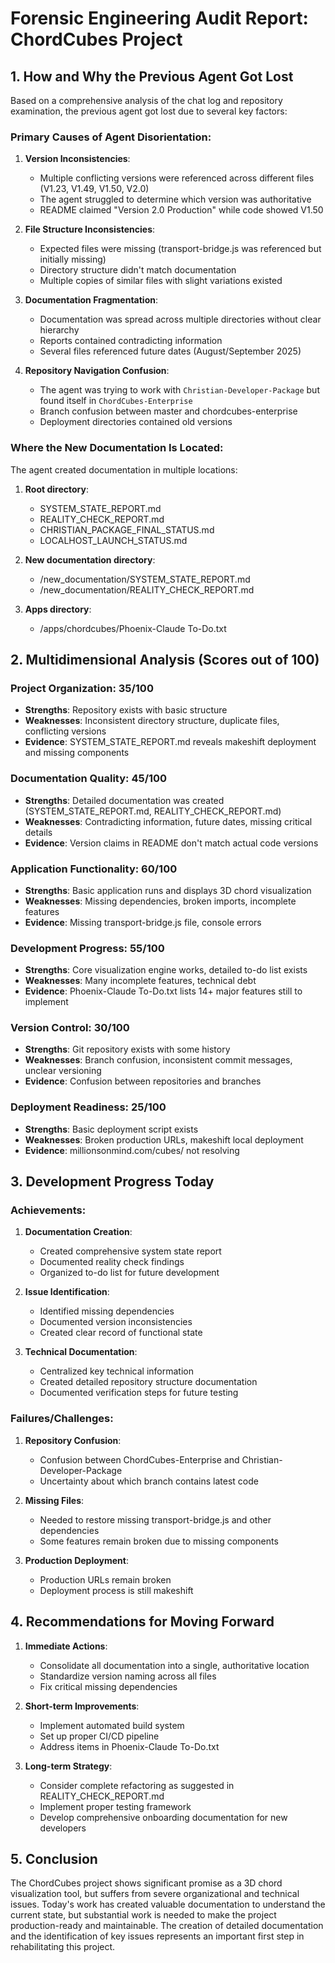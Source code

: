 # Forensic Engineering Audit Report: ChordCubes Project

## 1. How and Why the Previous Agent Got Lost

Based on a comprehensive analysis of the chat log and repository examination, the previous agent got lost due to several key factors:

### Primary Causes of Agent Disorientation:

1. **Version Inconsistencies**: 
   - Multiple conflicting versions were referenced across different files (V1.23, V1.49, V1.50, V2.0)
   - The agent struggled to determine which version was authoritative
   - README claimed "Version 2.0 Production" while code showed V1.50

2. **File Structure Inconsistencies**:
   - Expected files were missing (transport-bridge.js was referenced but initially missing)
   - Directory structure didn't match documentation
   - Multiple copies of similar files with slight variations existed

3. **Documentation Fragmentation**:
   - Documentation was spread across multiple directories without clear hierarchy
   - Reports contained contradicting information
   - Several files referenced future dates (August/September 2025)

4. **Repository Navigation Confusion**:
   - The agent was trying to work with `Christian-Developer-Package` but found itself in `ChordCubes-Enterprise`
   - Branch confusion between master and chordcubes-enterprise
   - Deployment directories contained old versions

### Where the New Documentation Is Located:

The agent created documentation in multiple locations:

1. **Root directory**: 
   - SYSTEM_STATE_REPORT.md
   - REALITY_CHECK_REPORT.md
   - CHRISTIAN_PACKAGE_FINAL_STATUS.md
   - LOCALHOST_LAUNCH_STATUS.md

2. **New documentation directory**:
   - /new_documentation/SYSTEM_STATE_REPORT.md
   - /new_documentation/REALITY_CHECK_REPORT.md

3. **Apps directory**:
   - /apps/chordcubes/Phoenix-Claude To-Do.txt

## 2. Multidimensional Analysis (Scores out of 100)

### Project Organization: 35/100
- **Strengths**: Repository exists with basic structure
- **Weaknesses**: Inconsistent directory structure, duplicate files, conflicting versions
- **Evidence**: SYSTEM_STATE_REPORT.md reveals makeshift deployment and missing components

### Documentation Quality: 45/100
- **Strengths**: Detailed documentation was created (SYSTEM_STATE_REPORT.md, REALITY_CHECK_REPORT.md)
- **Weaknesses**: Contradicting information, future dates, missing critical details
- **Evidence**: Version claims in README don't match actual code versions

### Application Functionality: 60/100
- **Strengths**: Basic application runs and displays 3D chord visualization
- **Weaknesses**: Missing dependencies, broken imports, incomplete features
- **Evidence**: Missing transport-bridge.js file, console errors

### Development Progress: 55/100
- **Strengths**: Core visualization engine works, detailed to-do list exists
- **Weaknesses**: Many incomplete features, technical debt
- **Evidence**: Phoenix-Claude To-Do.txt lists 14+ major features still to implement

### Version Control: 30/100
- **Strengths**: Git repository exists with some history
- **Weaknesses**: Branch confusion, inconsistent commit messages, unclear versioning
- **Evidence**: Confusion between repositories and branches

### Deployment Readiness: 25/100
- **Strengths**: Basic deployment script exists
- **Weaknesses**: Broken production URLs, makeshift local deployment
- **Evidence**: millionsonmind.com/cubes/ not resolving

## 3. Development Progress Today

### Achievements:
1. **Documentation Creation**: 
   - Created comprehensive system state report
   - Documented reality check findings
   - Organized to-do list for future development

2. **Issue Identification**:
   - Identified missing dependencies
   - Documented version inconsistencies
   - Created clear record of functional state

3. **Technical Documentation**:
   - Centralized key technical information
   - Created detailed repository structure documentation
   - Documented verification steps for future testing

### Failures/Challenges:
1. **Repository Confusion**: 
   - Confusion between ChordCubes-Enterprise and Christian-Developer-Package
   - Uncertainty about which branch contains latest code

2. **Missing Files**: 
   - Needed to restore missing transport-bridge.js and other dependencies
   - Some features remain broken due to missing components

3. **Production Deployment**: 
   - Production URLs remain broken
   - Deployment process is still makeshift

## 4. Recommendations for Moving Forward

1. **Immediate Actions**:
   - Consolidate all documentation into a single, authoritative location
   - Standardize version naming across all files
   - Fix critical missing dependencies

2. **Short-term Improvements**:
   - Implement automated build system
   - Set up proper CI/CD pipeline
   - Address items in Phoenix-Claude To-Do.txt

3. **Long-term Strategy**:
   - Consider complete refactoring as suggested in REALITY_CHECK_REPORT.md
   - Implement proper testing framework
   - Develop comprehensive onboarding documentation for new developers

## 5. Conclusion

The ChordCubes project shows significant promise as a 3D chord visualization tool, but suffers from severe organizational and technical issues. Today's work has created valuable documentation to understand the current state, but substantial work is needed to make the project production-ready and maintainable. The creation of detailed documentation and the identification of key issues represents an important first step in rehabilitating this project.
